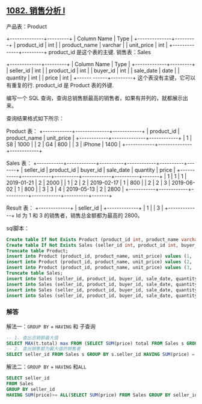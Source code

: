 ## [1082. 销售分析 I ](https://leetcode-cn.com/problems/sales-analysis-i/)

产品表：Product

+--------------+---------+
| Column Name  | Type    |
+--------------+---------+
| product_id   | int     |
| product_name | varchar |
| unit_price   | int     |
+--------------+---------+
product_id 是这个表的主键.
销售表：Sales

+-------------+---------+
| Column Name | Type    |
+-------------+---------+
| seller_id   | int     |
| product_id  | int     |
| buyer_id    | int     |
| sale_date   | date    |
| quantity    | int     |
| price       | int     |
+------ ------+---------+
这个表没有主键，它可以有重复的行.
product_id 是 Product 表的外键.


编写一个 SQL 查询，查询总销售额最高的销售者，如果有并列的，就都展示出来。

查询结果格式如下所示：

Product 表：
+------------+--------------+------------+
| product_id | product_name | unit_price |
+------------+--------------+------------+
| 1          | S8           | 1000       |
| 2          | G4           | 800        |
| 3          | iPhone       | 1400       |
+------------+--------------+------------+

Sales 表：
+-----------+------------+----------+------------+----------+-------+
| seller_id | product_id | buyer_id | sale_date  | quantity | price |
+-----------+------------+----------+------------+----------+-------+
| 1         | 1          | 1        | 2019-01-21 | 2        | 2000  |
| 1         | 2          | 2        | 2019-02-17 | 1        | 800   |
| 2         | 2          | 3        | 2019-06-02 | 1        | 800   |
| 3         | 3          | 4        | 2019-05-13 | 2        | 2800  |
+-----------+------------+----------+------------+----------+-------+

Result 表：
+-------------+
| seller_id   |
+-------------+
| 1           |
| 3           |
+-------------+
Id 为 1 和 3 的销售者，销售总金额都为最高的 2800。

sql脚本：

```sql
Create table If Not Exists Product (product_id int, product_name varchar(10), unit_price int);
Create table If Not Exists Sales (seller_id int, product_id int, buyer_id int, sale_date date, quantity int, price int);
Truncate table Product;
insert into Product (product_id, product_name, unit_price) values (1, 'S8', 1000);
insert into Product (product_id, product_name, unit_price) values (2, 'G4', 800);
insert into Product (product_id, product_name, unit_price) values (3, 'iPhone', 1400);
Truncate table Sales;
insert into Sales (seller_id, product_id, buyer_id, sale_date, quantity, price) values (1, 1, 1, '2019-01-21', 2, 2000);
insert into Sales (seller_id, product_id, buyer_id, sale_date, quantity, price) values (1, 2, 2, '2019-02-17', 1, 800);
insert into Sales (seller_id, product_id, buyer_id, sale_date, quantity, price) values (2, 2, 3, '2019-06-02', 1, 800);
insert into Sales (seller_id, product_id, buyer_id, sale_date, quantity, price) values (3, 3, 4, '2019-05-13', 2, 2800);
```

### 解答

解法一：`GROUP BY` + `HAVING` 和 子查询

```sql
-- 1. 查出总销额最大值
SELECT MAX(t.total) max FROM (SELECT SUM(price) total FROM Sales s GROUP BY s.seller_id) t;
-- 2. 查出销售额为最大值的销售者
SELECT seller_id FROM Sales s GROUP BY s.seller_id HAVING SUM(price) = (SELECT MAX(t.total) max FROM (SELECT SUM(price) total FROM Sales s GROUP BY s.seller_id) t);
```

解法二：`GROUP BY` + `HAVING` 和`ALL`

```sql
SELECT seller_id 
FROM Sales
GROUP BY seller_id
HAVING SUM(price)>= ALL(SELECT SUM(price) FROM Sales GROUP BY seller_id);
```

